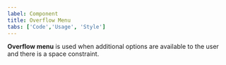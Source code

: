 ```yaml
---
label: Component
title: Overflow Menu
tabs: ['Code','Usage', 'Style']
---
```


<page-intro>**Overflow menu** is used when additional options are available to the user and there is a space constraint.</page-intro>

<component 
    name="Overflow Menu"
    component="overflow-menu" 
    variation="overflow-menu"
    codepen="MOEwjp"
    hasReactVersion="true"
    >
</component>
 <component-docs component="overflow-menu"></component-docs>